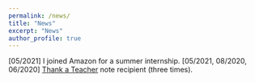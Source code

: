 ```yaml
---
permalink: /news/
title: "News"
excerpt: "News"
author_profile: true
---
```


[05/2021] I joined Amazon for a summer internship.
[05/2021, 08/2020, 06/2020] [Thank a Teacher](https://www.ctl.gatech.edu/grad-students/thank-a-teacher) note recipient (three times).